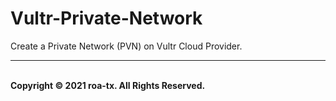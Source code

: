 


# Vultr-Private-Network
Create a Private Network (PVN) on Vultr Cloud Provider.

---
<br>
<strong> Copyright © 2021 roa-tx. All Rights Reserved. </strong>

